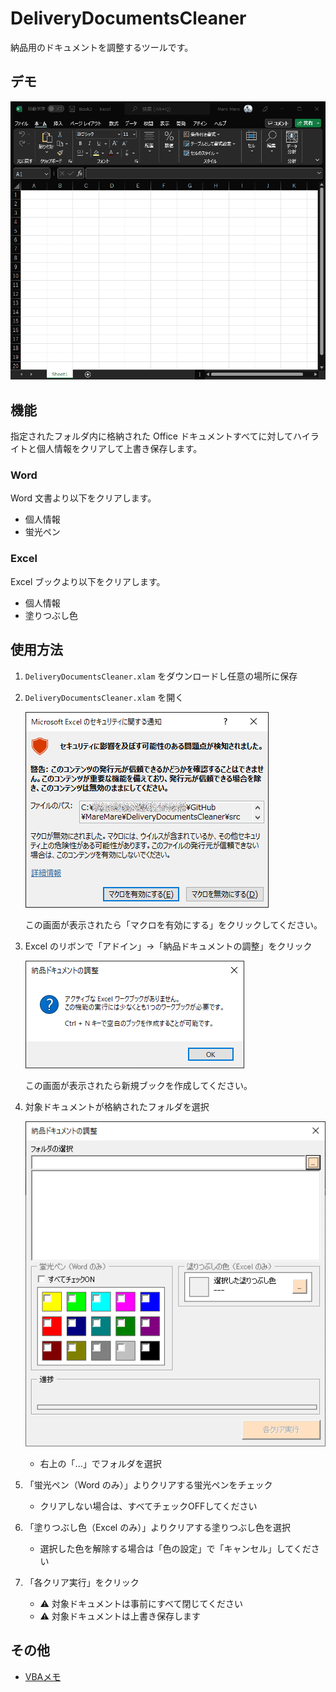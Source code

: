 # DeliveryDocumentsCleaner
 
納品用のドキュメントを調整するツールです。

## デモ

![](assets/Animation.gif)

## 機能
指定されたフォルダ内に格納された Office ドキュメントすべてに対してハイライトと個人情報をクリアして上書き保存します。

### Word
Word 文書より以下をクリアします。
* 個人情報
* 蛍光ペン

### Excel
Excel ブックより以下をクリアします。
* 個人情報
* 塗りつぶし色

## 使用方法

1. `DeliveryDocumentsCleaner.xlam` をダウンロードし任意の場所に保存
2. `DeliveryDocumentsCleaner.xlam` を開く
   
    ![](assets/01.png)
    
    この画面が表示されたら「マクロを有効にする」をクリックしてください。

3. Excel のリボンで「アドイン」→「納品ドキュメントの調整」をクリック

    ![](assets/02.png)

    この画面が表示されたら新規ブックを作成してください。

4. 対象ドキュメントが格納されたフォルダを選択

    ![](assets/03.png)

    * 右上の「...」でフォルダを選択

5. 「蛍光ペン（Word のみ）」よりクリアする蛍光ペンをチェック
    * クリアしない場合は、すべてチェックOFFしてください
6. 「塗りつぶし色（Excel のみ）」よりクリアする塗りつぶし色を選択
    * 選択した色を解除する場合は「色の設定」で「キャンセル」してください
7. 「各クリア実行」をクリック
    * ⚠️ 対象ドキュメントは事前にすべて閉じてください
    * ⚠️ 対象ドキュメントは上書き保存します

## その他
* [VBAメモ](doc/VBA_memo.md)